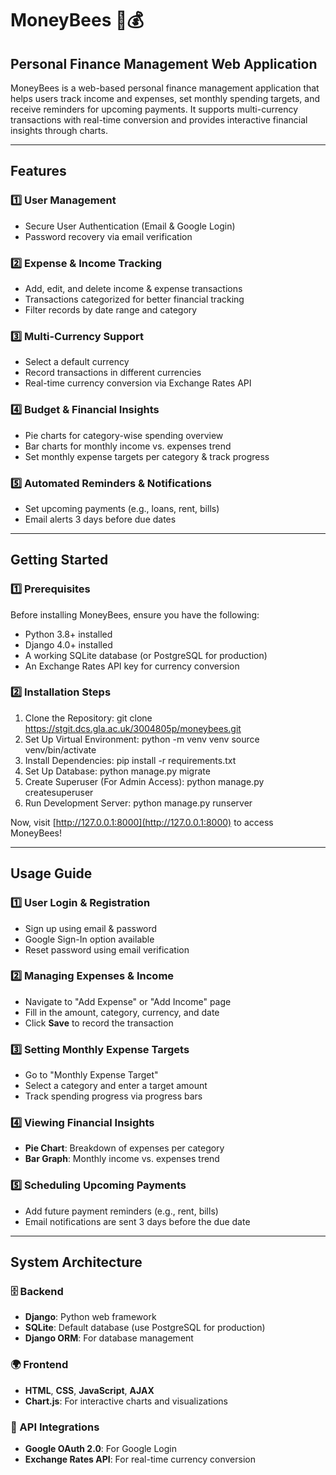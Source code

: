 # MoneyBees 🐝💰
## Personal Finance Management Web Application

MoneyBees is a web-based personal finance management application that helps users track income and expenses, set monthly spending targets, and receive reminders for upcoming payments. It supports multi-currency transactions with real-time conversion and provides interactive financial insights through charts.

---

## Features

### 1️⃣ User Management
- Secure User Authentication (Email & Google Login)
- Password recovery via email verification

### 2️⃣ Expense & Income Tracking
- Add, edit, and delete income & expense transactions
- Transactions categorized for better financial tracking
- Filter records by date range and category

### 3️⃣ Multi-Currency Support
- Select a default currency
- Record transactions in different currencies
- Real-time currency conversion via Exchange Rates API

### 4️⃣ Budget & Financial Insights
- Pie charts for category-wise spending overview
- Bar charts for monthly income vs. expenses trend
- Set monthly expense targets per category & track progress

### 5️⃣ Automated Reminders & Notifications
- Set upcoming payments (e.g., loans, rent, bills)
- Email alerts 3 days before due dates

---

## Getting Started

### 1️⃣ Prerequisites
Before installing MoneyBees, ensure you have the following:

- Python 3.8+ installed
- Django 4.0+ installed
- A working SQLite database (or PostgreSQL for production)
- An Exchange Rates API key for currency conversion

### 2️⃣ Installation Steps

1. Clone the Repository: git clone https://stgit.dcs.gla.ac.uk/3004805p/moneybees.git 
2. Set Up Virtual Environment: python -m venv venv source venv/bin/activate
3. Install Dependencies: pip install -r requirements.txt
4. Set Up Database: python manage.py migrate
5. Create Superuser (For Admin Access): python manage.py createsuperuser
6. Run Development Server: python manage.py runserver



Now, visit [http://127.0.0.1:8000](http://127.0.0.1:8000) to access MoneyBees!

---

## Usage Guide

### 1️⃣ User Login & Registration
- Sign up using email & password
- Google Sign-In option available
- Reset password using email verification

### 2️⃣ Managing Expenses & Income
- Navigate to "Add Expense" or "Add Income" page
- Fill in the amount, category, currency, and date
- Click **Save** to record the transaction

### 3️⃣ Setting Monthly Expense Targets
- Go to "Monthly Expense Target"
- Select a category and enter a target amount
- Track spending progress via progress bars

### 4️⃣ Viewing Financial Insights
- **Pie Chart**: Breakdown of expenses per category
- **Bar Graph**: Monthly income vs. expenses trend

### 5️⃣ Scheduling Upcoming Payments
- Add future payment reminders (e.g., rent, bills)
- Email notifications are sent 3 days before the due date

---

## System Architecture

### 🗄️ Backend
- **Django**: Python web framework
- **SQLite**: Default database (use PostgreSQL for production)
- **Django ORM**: For database management

### 🌍 Frontend
- **HTML**, **CSS**, **JavaScript**, **AJAX**
- **Chart.js**: For interactive charts and visualizations

### 🔗 API Integrations
- **Google OAuth 2.0**: For Google Login
- **Exchange Rates API**: For real-time currency conversion


